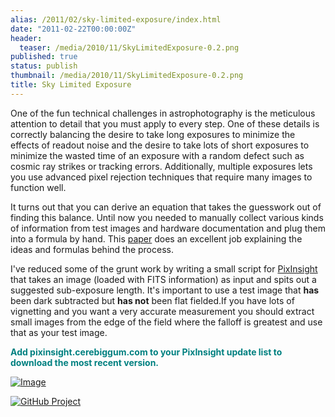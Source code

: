 ```yaml
---
alias: /2011/02/sky-limited-exposure/index.html
date: "2011-02-22T00:00:00Z"
header:
  teaser: /media/2010/11/SkyLimitedExposure-0.2.png
published: true
status: publish
thumbnail: /media/2010/11/SkyLimitedExposure-0.2.png
title: Sky Limited Exposure
---
```

One of the fun technical challenges in astrophotography is the meticulous attention to detail that you must apply to every step. One of these details is correctly balancing the desire to take long exposures to minimize the effects of readout noise and the desire to take lots of short exposures to minimize the wasted time of an exposure with a random defect such as cosmic ray strikes or tracking errors. Additionally, multiple exposures lets you use advanced pixel rejection techniques that require many images to function well.

It turns out that you can derive an equation that takes the guesswork out of finding this balance. Until now you needed to manually collect various kinds of information from test images and hardware documentation and plug them into a formula by hand. This [paper](http://www.hiddenloft.com/notes/SubExposures.pdf) does an excellent job explaining the ideas and formulas behind the process.

I've reduced some of the grunt work by writing a small script for [PixInsight](http://pixinsight.com) that takes an image (loaded with FITS information) as input and spits out a suggested sub-exposure length. It's important to use a test image that <strong>has</strong> been dark subtracted but <strong>has not</strong> been flat fielded.If you have lots of vignetting and you want a very accurate measurement you should extract small images from the edge of the field where the falloff is greatest and use that as your test image.

<strong><span style="color: #008080;">Add pixinsight.cerebiggum.com to your PixInsight update list to download the most recent version.</span></strong>

[![Image]({{site.url_root}}/media/2010/11/SkyLimitedExposure-0.2.png)]({{site.url_root}}/media/2010/11/SkyLimitedExposure-0.2.png)

[![GitHub Project]({{site.url_root}}/media/2011/02/github.png)](https://github.com/seanhoughton/CalculateSkyLimitedExposure)
